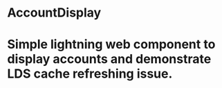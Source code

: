 # AccountDisplay
# Simple lightning web component to display accounts and demonstrate LDS cache refreshing issue.
